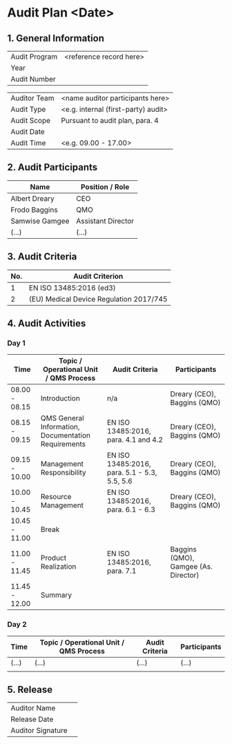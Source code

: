 # Audit Plan \<Date>

## 1\. General Information

|  |  |
| --- | --- |
| Audit Program | \<reference record here> |
| Year |  |
| Audit Number |  |

|  |  |
| --- | --- |
| Auditor Team | \<name auditor participants here> |
| Audit Type | \<e.g. internal (first-party) audit> |
| Audit Scope | Pursuant to audit plan, para. 4 |
| Audit Date |  |
| Audit Time | \<e.g. 09.00 - 17.00> |

## 2\. Audit Participants

| Name | Position / Role |
| ---- | --------------- |
| Albert Dreary | CEO |
| Frodo Baggins | QMO |
| Samwise Gamgee | Assistant Director |
| (...) | (...) |

## 3\. Audit Criteria

| No. | Audit Criterion |
| --- | --------------- |
| 1 | EN ISO 13485:2016 (ed3) |
| 2 | (EU) Medical Device Regulation 2017/745 |

## 4\. Audit Activities

### Day 1

| Time | Topic / Operational Unit / QMS Process | Audit Criteria | Participants |
| ---- | -------------------------------------- | -------------- | ------------ |
| 08.00 - 08.15 | Introduction | n/a | Dreary (CEO), Baggins (QMO) |
| 08.15 - 09.15 | QMS General Information,<br>Documentation Requirements | EN ISO 13485:2016, para. 4.1 and 4.2 | Dreary (CEO), Baggins (QMO) |
| 09.15 - 10.00 | Management Responsibility | EN ISO 13485:2016, para. 5.1 - 5.3, 5.5, 5.6 | Dreary (CEO), Baggins (QMO) |
| 10.00 - 10.45 | Resource Management | EN ISO 13485:2016, para. 6.1 - 6.3 | Dreary (CEO), Baggins (QMO) |
| 10.45 - 11.00 | Break |  |  |
| 11.00 - 11.45 | Product Realization | EN ISO 13485:2016, para. 7.1 | Baggins (QMO), Gamgee (As. Director) |
| 11.45 - 12.00 | Summary |  |  |


### Day 2

| Time | Topic / Operational Unit / QMS Process | Audit Criteria | Participants |
| ---- | -------------------------------------- | -------------- | ------------ |
| (...) | (...) | (...) | (...) |
|  |  |  |  |

## 5\. Release

|  |  |
| --- | --- |
| Auditor Name |  |
| Release Date |  |
| Auditor Signature |  |

